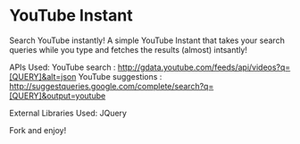 YouTube Instant
=======

Search YouTube instantly! A simple YouTube Instant that takes your search queries while you type and fetches the results (almost) intsantly!

APIs Used:
YouTube search : http://gdata.youtube.com/feeds/api/videos?q=[QUERY]&alt=json
YouTube suggestions : http://suggestqueries.google.com/complete/search?q=[QUERY]&output=youtube

External Libraries Used:
JQuery

Fork and enjoy! 
